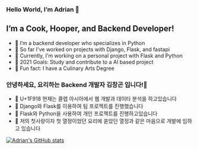 ### Hello World, I’m Adrian 👋
## I’m a Cook, Hooper, and Backend Developer!
- 🔭 I’m a backend developer who specializes in Python
- 👀 So far I've worked on projects with Django, Flask, and fastapi
- 🌱 Currently, I'm working on a personal project with Flask and Python
- 🥅 2021 Goals: Study and contribute to a AI based project
- 🍄 Fun fact: I have a Culinary Arts Degree

### 안녕하세요, 요리하는 Backend 개발자 김창곤 입니다!👋
- 🏃 U+1F918 현재는 콜렙 아시아에서 웹 개발과 데이타 분석을 하고있습니다
- 👥 Django와 Flask를 이용하여 팀 프로젝트를 진행했습니다
- 🎒 Flask와 Python을 사용하여 개인 프로젝트를 진행하고있습니다
- 🌲 저의 첫사랑이자 첫 열정이었던 요리에 쏟았던 열정과 같은 마음으로 개발에 임하고 있습니다

[![Adrian's GitHub stats](https://github-readme-stats.vercel.app/api?username=adriankim18&count_private=true)](https://github.com/anuraghazra/github-readme-stats)
